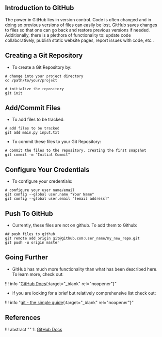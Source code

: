 ## Introduction to GitHub

The power in GitHub lies in version control. Code is often changed and in doing so previous versions of files can easily be lost. GitHub saves changes to files so that one can go back and restore previous versions if needed. Additionally, there is a plethora of functionality to: update code collaboratively, publish static website pages, report issues with code, etc..

## Creating a Git Repository

- To create a Git Repository by:

```
# change into your project directory
cd /path/to/your/project

# initialize the repository
git init
```

## Add/Commit Files

- To add files to be tracked:

```
# add files to be tracked
git add main.py input.txt 
```

- To commit these files to your Git Repository:

```
# commit the files to the repository, creating the first snapshot
git commit -m "Initial Commit"
```

## Configure Your Credentials

- To configure your credentials:

```
# configure your user name/email
git config --global user.name "Your Name"
git config --global user.email "[email address]"
```

## Push To GitHub

- Currently, these files are not on github. To add them to Github:

```
## push files to github
git remote add origin git@github.com:user_name/my_new_repo.git
git push -u origin master
```

## Going Further

- GitHub has much more functionality than what has been described here. To learn more, check out:

!!! info "[GitHub Docs](https://docs.github.com/en){:target="_blank" rel="noopener"}"

- If you are looking for a brief but relatively comprehensive list check out:

!!! info "[git - the simple guide](https://rogerdudler.github.io/git-guide/){:target="_blank" rel="noopener"}"

## References

!!! abstract ""
    1. [GitHub Docs](https://docs.github.com/en)
